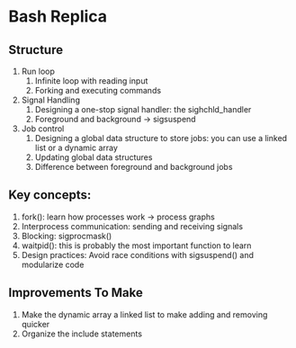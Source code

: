 # Bash Replica
## Structure
1. Run loop
   1. Infinite loop with reading input
   2. Forking and executing commands
2. Signal Handling
   1. Designing a one-stop signal handler: the sighchld_handler
   2. Foreground and background → sigsuspend
3. Job control
   1. Designing a global data structure to store jobs: you can use a linked list or a dynamic array 
   2. Updating global data structures
   3. Difference between foreground and background jobs

## Key concepts:
1. fork(): learn how processes work → process graphs
2. Interprocess communication: sending and receiving signals
3. Blocking: sigprocmask()
4. waitpid(): this is probably the most important function to learn
5. Design practices: Avoid race conditions with sigsuspend() and modularize code

## Improvements To Make
1. Make the dynamic array a linked list to make adding and removing quicker
2. Organize the include statements

